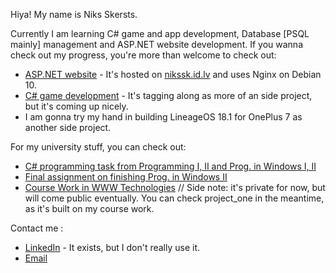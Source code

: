 Hiya! My name is Niks Skersts.

Currently I am learning C# game and app development, Database [PSQL mainly] management and ASP.NET website development.
If you wanna check out my progress, you're more than welcome to check out:
- [ASP.NET website](https://github.com/NiksSkersts/project_one) - It's hosted on [nikssk.id.lv](https://nikssk.id.lv/) and uses Nginx on Debian 10. 
- [C# game development](https://github.com/NiksSkersts/project_one) - It's tagging along as more of an side project, but it's coming up nicely.   
- I am gonna try my hand in building LineageOS 18.1 for OnePlus 7 as another side project.

For my university stuff, you can check out:
- [C# programming task from Programming I, II and Prog. in Windows I, II](https://github.com/NiksSkersts/programming_tasks)
- [Final assignment on finishing Prog. in Windows II](https://github.com/NiksSkersts/programming_final_winforms)
- [Course Work in WWW Technologies](https://github.com/NiksSkersts/raftypoile) // Side note: it's private for now, but will come public eventually. You can check project_one in the meantime, as it's built on my course work.

Contact me :
- [LinkedIn](https://www.linkedin.com/in/niks-skersts/) - It exists, but I don't really use it.
- [Email](skersts98@outlook.lv)
